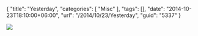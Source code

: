 {
	"title": "Yesterday",
	"categories": [
		"Misc"
	],
	"tags": [],
	"date": "2014-10-23T18:10:00+06:00",
	"url": "/2014/10/23/Yesterday",
	"guid": "5337"
}

<p>
<img src="http://static.raymondcamden.com/images/IMAG0505.jpg" />
</p>